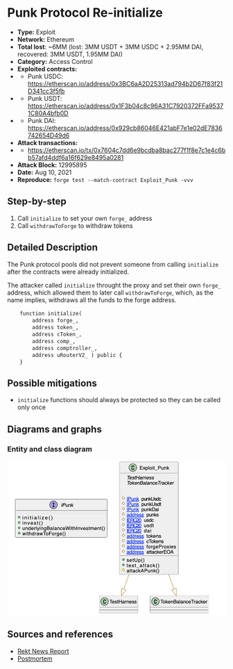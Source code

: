 # Punk Protocol Re-initialize
- **Type:** Exploit
- **Network:** Ethereum
- **Total lost**: ~6MM (lost: 3MM USDT + 3MM USDC + 2.95MM DAI, recovered: 3MM USDT, 1.95MM DAI)
- **Category:** Access Control
- **Exploited contracts:**
- - Punk USDC: https://etherscan.io/address/0x3BC6aA2D25313ad794b2D67f83f21D341cc3f5fb 
- - Punk USDT: https://etherscan.io/address/0x1F3b04c8c96A31C7920372FFa95371C80A4bfb0D
- - Punk DAI: https://etherscan.io/address/0x929cb86046E421abF7e1e02dE7836742654D49d6
- **Attack transactions:**
- - https://etherscan.io/tx/0x7604c7dd6e9bcdba8bac277f1f8e7c1e4c6bb57afd4ddf6a16f629e8495a0281 
- **Attack Block:** 12995895 
- **Date:** Aug 10, 2021
- **Reproduce:** `forge test --match-contract Exploit_Punk -vvv`

## Step-by-step 
1. Call `initialize` to set your own `forge_` address
2. Call `withdrawToForge` to withdraw tokens

## Detailed Description
The Punk protocol pools did not prevent someone from calling `initialize` after
the contracts were already initialized.

The attacker called `initialize` throught the proxy and set their own `forge_` address, which allowed them to later call `withdrawToForge`, which, as the name implies, withdraws all the funds to the forge address.

``` solidity
    function initialize( 
        address forge_, 
        address token_,
        address cToken_, 
        address comp_, 
        address comptroller_,
        address uRouterV2_ ) public {
    }
```

## Possible mitigations
- `initialize` functions should always be protected so they can be called only once

## Diagrams and graphs

### Entity and class diagram
![PlantUML](punkprotocol.png)

## Sources and references
- [Rekt News Report](https://rekt.news/punkprotocol-rekt/)
- [Postmortem](https://medium.com/punkprotocol/punk-finance-fair-launch-incident-report-984d9e340eb)
